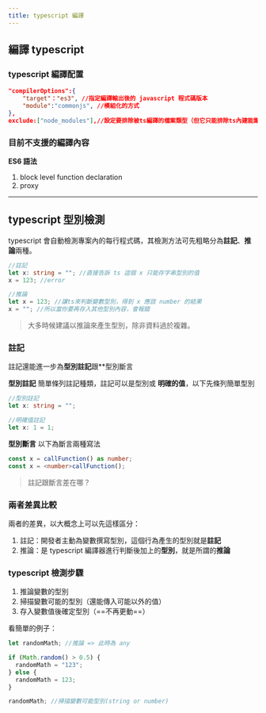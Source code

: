 ```yaml
---
title: typescript 編譯
---
```


## 編譯 typescript

### typescript 編譯配置

```json
"compilerOptions":{
	"target"："es3", //指定編譯輸出後的 javascript 程式碼版本
	"module":"commonjs", //模組化的方式
},
exclude:["node_modules"],//設定要排除被ts編譯的檔案類型（但它只能排除ts內建能識別的檔案），像是圖片檔、樣式檔則需要透過其他方式去排除。
```

### 目前不支援的編譯內容

**ES6 語法**

1. block level function declaration
2. proxy

---

## typescript 型別檢測

typescript 會自動檢測專案內的每行程式碼，其檢測方法可先粗略分為**註記**、**推論**兩種。

```ts
//註記
let x: string = ""; //直接告訴 ts 這個 x 只能存字串型別的值
x = 123; //error

//推論
let x = 123; //讓ts來判斷變數型別，得到 x 應該 number 的結果
x = ""; //所以當你要再存入其他型別內容，會報錯
```

> 大多時候建議以推論來產生型別，除非資料過於複雜。

### 註記

註記還能進一步為**型別註記**跟\*\*型別斷言

**型別註記**
簡單條列註記種類，註記可以是型別或 **明確的值**，以下先條列簡單型別

```ts
//型別註記
let x: string = "";

//明確值註記
let x: 1 = 1;
```

**型別斷言**
以下為斷言兩種寫法

```ts
const x = callFunction() as number;
const x = <number>callFunction();
```

> 註記跟斷言差在哪？

### 兩者差異比較

兩者的差異，以大概念上可以先這樣區分：

1. 註記：開發者主動為變數撰寫型別，這個行為產生的型別就是**註記**
2. 推論：是 typescript 編譯器進行判斷後加上的**型別**，就是所謂的**推論**

### typescript 檢測步驟

1. 推論變數的型別
2. 掃描變數可能的型別（還能傳入可能以外的值）
3. 存入變數值後確定型別（==不再更動==）

看簡單的例子：

```ts
let randomMath; //推論 => 此時為 any

if (Math.random() > 0.5) {
  randomMath = "123";
} else {
  randomMath = 123;
}

randomMath; //掃描變數可能型別(string or number)
```
